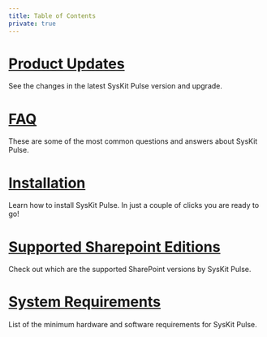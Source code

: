 ```yaml
---
title: Table of Contents
private: true
---
```


# [Product Updates](product-updates.md) 
See the changes in the latest SysKit Pulse version and upgrade.

# [FAQ](faq.md)
These are some of the most common questions and answers about SysKit Pulse. 

# [Installation](installation.md)
Learn how to install SysKit Pulse. In just a couple of clicks you are ready to go!

# [Supported Sharepoint Editions](supported-sharepoint-editions.md)
Check out which are the supported SharePoint versions by SysKit Pulse.

# [System Requirements](system-requirements.md)
List of the minimum hardware and software requirements for SysKit Pulse.
